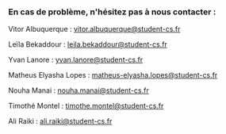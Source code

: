 ### En cas de problème, n'hésitez pas à nous contacter :

Vitor Albuquerque : vitor.albuquerque@student-cs.fr

Leïla Bekaddour : leila.bekaddour@student-cs.fr

Yvan Lanore : yvan.lanore@student-cs.fr

Matheus Elyasha Lopes : matheus-elyasha.lopes@student-cs.fr

Nouha Manai : nouha.manai@student-cs.fr

Timothé Montel : timothe.montel@student-cs.fr

Ali Raiki : ali.raiki@student-cs.fr
